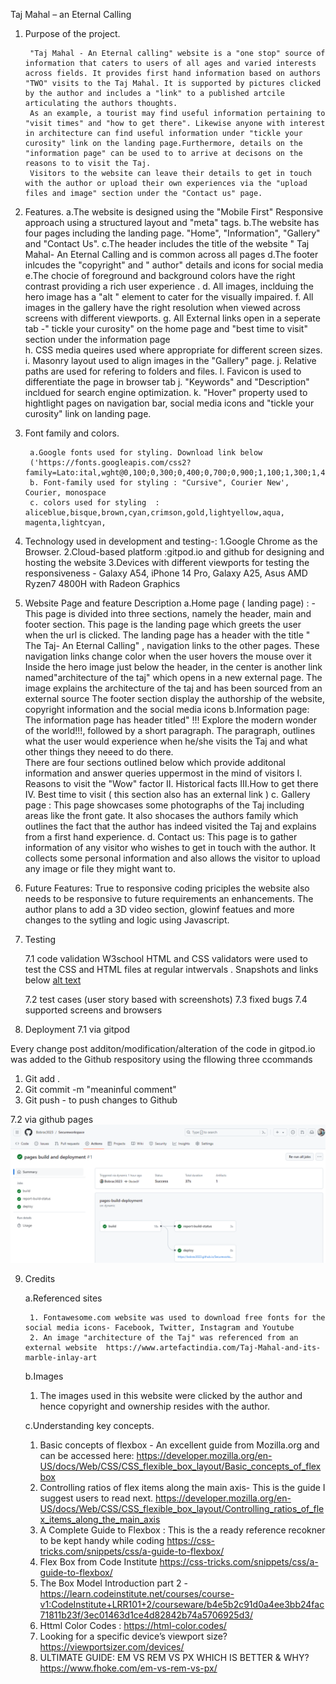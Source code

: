 Taj Mahal – an Eternal Calling 

1. Purpose of the project. 

        "Taj Mahal - An Eternal calling" website is a "one stop" source of information that caters to users of all ages and varied interests across fields. It provides first hand information based on authors "TWO" visits to the Taj Mahal. It is supported by pictures clicked by the author and includes a "link" to a published artcile articulating the authors thoughts.
        As an example, a tourist may find useful information pertaining to "visit times" and "how to get there". Likewise anyone with interest in architecture can find useful information under "tickle your curosity" link on the landing page.Furthermore, details on the "information page" can be used to to arrive at decisons on the reasons to to visit the Taj. 
        Visitors to the website can leave their details to get in touch with the author or upload their own experiences via the "upload files and image" section under the "Contact us" page. 
 
2. Features.
        a.The website is designed using the "Mobile First" Responsive approach using a structured layout and "meta" tags.
        b.The website has four pages including the landing page.  "Home", "Information", "Gallery" and "Contact Us".
        c.The header includes the title of the website " Taj Mahal- An Eternal Calling and is common across all pages 
        d.The footer inlcudes the "copyright" and " author" details and icons for social media
        e.The chocie of foreground and background colors have the right contrast providing a rich user experience .
        d. All images, inclduing the hero image has a "alt " element to cater for the visually impaired.
        f. All images in the gallery have the right resolution when viewed across screens with different viewports.
        g. All External links open in a seperate tab -" tickle your curosity" on the home page and "best time to visit" section under the 
           information page  
        h. CSS media queires used where appropriate for different screen sizes.
        i. Masonry layout used to align images in the "Gallery" page.
        j. Relative paths are used for refering to folders and files.
        l. Favicon is used to differentiate the page in browser tab
        j. "Keywords" and "Description" incldued for search engine optimization. 
        k. "Hover" property used to hightlight pages on navigation bar, social media icons and "tickle your curosity" link on landing page.

3. Font family and colors.

        a.Google fonts used for styling. Download link below
        ('https://fonts.googleapis.com/css2?family=Lato:ital,wght@0,100;0,300;0,400;0,700;0,900;1,100;1,300;1,400;1,700;1,900&family=Oswald:wght@200..700&display=swap');
        b. Font-family used for styling : "Cursive", Courier New', Courier, monospace
        c. colors used for styling  :        aliceblue,bisque,brown,cyan,crimson,gold,lightyellow,aqua, magenta,lightcyan,
        
4. Technology used in development and testing-: 
        1.Google Chrome as the Browser.
        2.Cloud-based platform :gitpod.io and github for designing and hosting the website
        3.Devices with different viewports for testing the responsiveness - Galaxy A54, iPhone 14 Pro, Galaxy A25, Asus AMD Ryzen7 4800H with 
           Radeon Graphics    
    
5. Website Page and feature Description 
    a.Home page ( landing page) : - 
        This page is divided into three sections, namely the header, main and footer section. This page is the landing page which greets the user when the url is clicked. The landing page has a header with the title " The Taj- An Eternal Calling" , navigation links to the other pages. These navigation links change color when the user hovers the mouse over it 
        Inside the hero image just below the header, in the center is another link named"architecture of the taj" which opens in a new external page. The  image explains the architecture of the taj and has been sourced from an external source 
        The footer section display the authorship of the website, copyright information and the social media icons
    b.Information page: 
        The information page has header titled" !!! Explore the modern wonder of the world!!!, followed by a short paragraph. The paragraph, outlines what the user would experience when he/she visits the Taj and what other things they neeed to do there.  
        There are four sections outlined below which provide additonal information and answer queries uppermost in the mind of  visitors 
        I. Reasons to visit the "Wow" factor 
        II. Historical facts 
        III.How to get there 
        IV. Best time to visit ( this section also has an external link ) 
    c. Gallery page : 
        This page showcases some photographs of the Taj including areas like the front gate. 
        It also shocases the authors family which outlines the fact that the author has indeed visited the Taj and explains from a first hand experience. 
    d. Contact us:
        This page is to gather information of any visitor who wishes to get in touch with the author. It collects some personal information and also allows the visitor to upload any image or file they might want to. 

6. Future Features: 
    True to responsive coding priciples the website also needs to be responsive to future requirements an enhancements.
    The author plans to add a 3D video section, glowinf featues and more changes to the sytling and logic using Javascript.
    
7. Testing 

   7.1 code validation
   W3school HTML and CSS validators were used to test the CSS and HTML files at regular intwervals . 
   Snapshots and links below 
   [alt text](image.png)

   7.2 test cases (user story based with screenshots)
   7.3 fixed bugs
   7.4 supported screens and browsers


8. Deployment 
  7.1 via gitpod

  Every change post additon/modification/alteration of the code in gitpod.io was added to the Github respository using the fllowing three ccommands 
  1) Git add .
  2) Git commit -m "meaninful comment" 
  3) Git push - to push changes to Github 

   7.2 via github pages
   ![alt text](image.png)

9. Credits

    a.Referenced sites 

        1. Fontawesome.com website was used to download free fonts for the social media icons- Facebook, Twitter, Instagram and Youtube 
        2. An image "architecture of the Taj" was referenced from an external website  https://www.artefactindia.com/Taj-Mahal-and-its-marble-inlay-art

    b.Images

    1. The images used in this website were clicked by the author and hence copyright and ownership resides with the author.


    c.Understanding key concepts.

    1. Basic concepts of flexbox - An excellent guide from Mozilla.org  and can be accessed here: 
    https://developer.mozilla.org/en-US/docs/Web/CSS/CSS_flexible_box_layout/Basic_concepts_of_flexbox
    2. Controlling ratios of flex items along the main axis- This is the guide I suggest users to read next. 
    https://developer.mozilla.org/en-US/docs/Web/CSS/CSS_flexible_box_layout/Controlling_ratios_of_flex_items_along_the_main_axis
    3. A Complete Guide to Flexbox : This is the a ready reference recokner to be kept handy while coding 
    https://css-tricks.com/snippets/css/a-guide-to-flexbox/
    4. Flex Box from Code Institute https://css-tricks.com/snippets/css/a-guide-to-flexbox/
    5. The Box Model Introduction part 2 - https://learn.codeinstitute.net/courses/course-v1:CodeInstitute+LRR101+2/courseware/b4e5b2c91d0a4ee3bb24fac71811b23f/3ec01463d1ce4d82842b74a5706925d3/
    6. Httml Color Codes : https://html-color.codes/
    7. Looking for a specific device’s viewport size? https://viewportsizer.com/devices/
    8. ULTIMATE GUIDE: EM VS REM VS PX WHICH IS BETTER & WHY? https://www.fhoke.com/em-vs-rem-vs-px/

        






